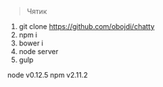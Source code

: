 > Чятик


1. git clone https://github.com/obojdi/chatty
2. npm i
3. bower i
4. node server
5. gulp

node v0.12.5
npm v2.11.2